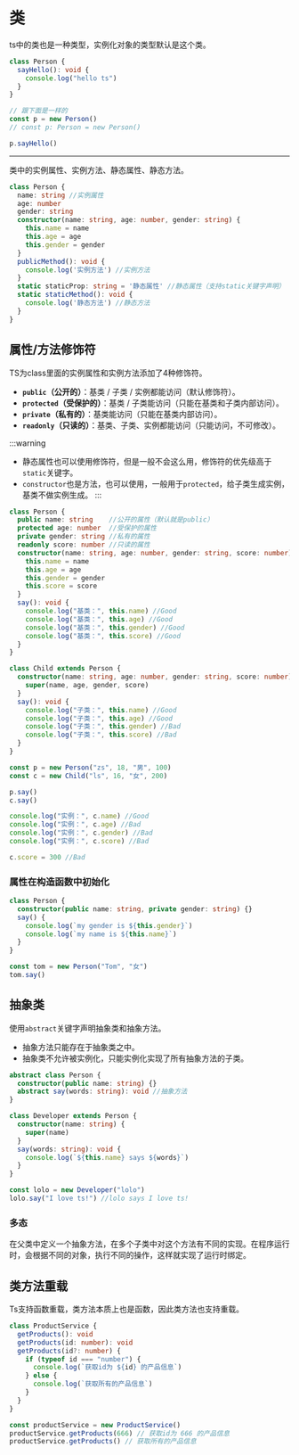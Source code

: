 # 类

ts中的类也是一种类型，实例化对象的类型默认是这个类。
```ts
class Person {
  sayHello(): void {
    console.log("hello ts")
  }
}

// 跟下面是一样的
const p = new Person()
// const p: Person = new Person()

p.sayHello()
```

---

类中的实例属性、实例方法、静态属性、静态方法。
```ts
class Person {
  name: string //实例属性
  age: number
  gender: string
  constructor(name: string, age: number, gender: string) {
    this.name = name
    this.age = age
    this.gender = gender
  }
  publicMethod(): void {
    console.log('实例方法') //实例方法
  }
  static staticProp: string = '静态属性' //静态属性（支持static关键字声明）
  static staticMethod(): void {
    console.log('静态方法') //静态方法
  }
}
```

## 属性/方法修饰符
TS为class里面的实例属性和实例方法添加了4种修饰符。
* **`public`（公开的）**：基类 / 子类 / 实例都能访问（默认修饰符）。
* **`protected`（受保护的）**：基类 / 子类能访问（只能在基类和子类内部访问）。
* **`private`（私有的）**：基类能访问（只能在基类内部访问）。
* **`readonly`（只读的）**：基类、子类、实例都能访问（只能访问，不可修改）。

:::warning
* 静态属性也可以使用修饰符，但是一般不会这么用，修饰符的优先级高于`static`关键字。
* `constructor`也是方法，也可以使用，一般用于`protected`，给子类生成实例，基类不做实例生成。
:::

```ts
class Person {
  public name: string    //公开的属性（默认就是public）
  protected age: number  //受保护的属性
  private gender: string //私有的属性
  readonly score: number //只读的属性
  constructor(name: string, age: number, gender: string, score: number) {
    this.name = name
    this.age = age
    this.gender = gender
    this.score = score
  }
  say(): void {
    console.log("基类：", this.name) //Good
    console.log("基类：", this.age) //Good
    console.log("基类：", this.gender) //Good
    console.log("基类：", this.score) //Good
  }
}

class Child extends Person {
  constructor(name: string, age: number, gender: string, score: number) {
    super(name, age, gender, score)
  }
  say(): void {
    console.log("子类：", this.name) //Good
    console.log("子类：", this.age) //Good
    console.log("子类：", this.gender) //Bad
    console.log("子类：", this.score) //Bad
  }
}

const p = new Person("zs", 18, "男", 100)
const c = new Child("ls", 16, "女", 200)

p.say()
c.say()

console.log("实例：", c.name) //Good
console.log("实例：", c.age) //Bad
console.log("实例：", c.gender) //Bad
console.log("实例：", c.score) //Bad

c.score = 300 //Bad
```
### 属性在构造函数中初始化
```ts
class Person {
  constructor(public name: string, private gender: string) {}
  say() {
    console.log(`my gender is ${this.gender}`)
    console.log(`my name is ${this.name}`)
  }
}

const tom = new Person("Tom", "女")
tom.say()
```

## 抽象类
使用`abstract`关键字声明抽象类和抽象方法。
* 抽象方法只能存在于抽象类之中。
* 抽象类不允许被实例化，只能实例化实现了所有抽象方法的子类。
```ts
abstract class Person {
  constructor(public name: string) {}
  abstract say(words: string): void //抽象方法
}

class Developer extends Person {
  constructor(name: string) {
    super(name)
  }
  say(words: string): void {
    console.log(`${this.name} says ${words}`)
  }
}

const lolo = new Developer("lolo")
lolo.say("I love ts!") //lolo says I love ts!
```

### 多态
在父类中定义一个抽象方法，在多个子类中对这个方法有不同的实现。在程序运行时，会根据不同的对象，执行不同的操作，这样就实现了运行时绑定。

## 类方法重载
Ts支持函数重载，类方法本质上也是函数，因此类方法也支持重载。
```ts
class ProductService {
  getProducts(): void
  getProducts(id: number): void
  getProducts(id?: number) {
    if (typeof id === "number") {
      console.log(`获取id为 ${id} 的产品信息`)
    } else {
      console.log(`获取所有的产品信息`)
    }
  }
}

const productService = new ProductService()
productService.getProducts(666) // 获取id为 666 的产品信息
productService.getProducts() // 获取所有的产品信息
```

<Vssue />